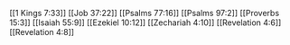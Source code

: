 [[1 Kings 7:33]]
[[Job 37:22]]
[[Psalms 77:16]]
[[Psalms 97:2]]
[[Proverbs 15:3]]
[[Isaiah 55:9]]
[[Ezekiel 10:12]]
[[Zechariah 4:10]]
[[Revelation 4:6]]
[[Revelation 4:8]]
